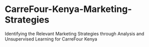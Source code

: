 # CarreFour-Kenya-Marketing-Strategies
Identifying the Relevant Marketing Strategies through Analysis and Unsupervised Learning for CarreFour Kenya
